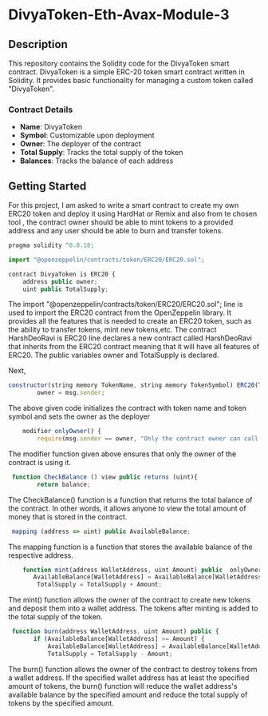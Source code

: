 # DivyaToken-Eth-Avax-Module-3
## Description

This repository contains the Solidity code for the DivyaToken smart contract. DivyaToken is a simple ERC-20 token smart contract written in Solidity. It provides basic functionality for managing a custom token called "DivyaToken".

### Contract Details

- **Name**: DivyaToken
- **Symbol**: Customizable upon deployment
- **Owner**: The deployer of the contract
- **Total Supply**: Tracks the total supply of the token
- **Balances**: Tracks the balance of each address

## Getting Started
For this project, I am asked to write a smart contract to create my own ERC20 token and deploy it using HardHat or Remix and also from te chosen tool , the contract owner should be able to mint tokens to a provided address and any user should be able to burn and transfer tokens.
```javascript
pragma solidity ^0.8.18;

import "@openzeppelin/contracts/token/ERC20/ERC20.sol";

contract DivyaToken is ERC20 {
    address public owner;
    uint public TotalSupply;

```
The import "@openzeppelin/contracts/token/ERC20/ERC20.sol"; line is used to import the ERC20 contract from the OpenZeppelin library. It  provides all the features that is needed to create an ERC20 token, such as the ability to transfer tokens, mint new tokens,etc. The contract HarshDeoRavi is ERC20 line declares a new contract called HarshDeoRavi that inherits from the ERC20 contract meaning that it will have all features of ERC20. The public variables owner and TotalSupply is declared.  
   
Next, 
```javascript
constructor(string memory TokenName, string memory TokenSymbol) ERC20(TokenName, TokenSymbol) {
        owner = msg.sender;
```
The above given code initializes the contract with token name and token symbol and sets the owner as the deployer
```javascript
    modifier onlyOwner() {
        require(msg.sender == owner, "Only the contract owner can call this function");
```
The modifier function given above ensures that only the owner of the contract is using it. 

```javascript
 function CheckBalance () view public returns (uint){
        return balance;
```
The CheckBalance() function is a function that returns the total balance of the contract. In other words, it allows anyone to view the total amount of money that is stored in the contract.

```javascript
 mapping (address => uint) public AvailableBalance;
```
The mapping function is a function that stores the available balance of the respective address.
```javascript
    function mint(address WalletAddress, uint Amount) public  onlyOwner{
       AvailableBalance[WalletAddress] = AvailableBalance[WalletAddress] + Amount;
        TotalSupply = TotalSupply + Amount;
```
 The mint() function allows the owner of the contract to create new tokens and deposit them into a wallet address. The tokens after minting is added to the total supply of the token.
 ```javascript
  function burn(address WalletAddress, uint Amount) public {
        if (AvailableBalance[WalletAddress] >= Amount) {
            AvailableBalance[WalletAddress] = AvailableBalance[WalletAddress] - Amount;
            TotalSupply = TotalSupply - Amount;
```
The burn() function allows the owner of the contract to destroy tokens from a wallet address. If the specified wallet address has at least the specified amount of tokens, the burn() function will reduce the wallet address's available balance by the specified amount and reduce the total supply of tokens by the specified amount.
